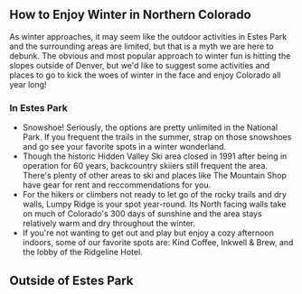 ## How to Enjoy Winter in Northern Colorado
As winter approaches, it may seem like the outdoor activities in Estes Park and the surrounding areas are limited, but that is a myth we are here to debunk. The obvious and most popular approach to winter fun is hitting the slopes outside of Denver, but we'd like to suggest some activities and places to go to kick the woes of winter in the face and enjoy Colorado all year long!


### In Estes Park
- Snowshoe! Seriously, the options are pretty unlimited in the National Park. If you frequent the trails in the summer, strap on those snowshoes and go see your favorite spots in a winter wonderland. 
- Though the historic Hidden Valley Ski area closed in 1991 after being in operation for 60 years, backcountry skiiers still frequent the area. There's plenty of other areas to ski and places like The Mountain Shop have gear for rent and reccommendations for you. 
- For the hikers or climbers not ready to let go of the rocky trails and dry walls, Lumpy Ridge is your spot year-round. Its North facing walls take on much of Colorado's 300 days of sunshine and the area stays relatively warm and dry throughout the winter. 
- If you're not wanting to get out and play but enjoy a cozy afternoon indoors, some of our favorite spots are: Kind Coffee, Inkwell & Brew, and the lobby of the Ridgeline Hotel.

## Outside of Estes Park 
